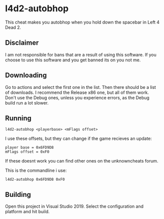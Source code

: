 # l4d2-autobhop
 This cheat makes you autobhop when you hold down the spacebar in Left 4 Dead 2.

## Disclaimer
 I am not responsible for bans that are a result of using this software. If you choose to use this software and you get banned its on you not me. 

## Downloading
 Go to actions and select the first one in the list. Then there should be a list of downloads. I recommend the Release x86 one, but all of them work. Don't use the Debug ones, unless you experience errors, as the Debug build run a lot slower.

## Running
 `l4d2-autobhop <playerbase> <mFlags offset>`
 
 I use these offsets, but they can change if the game recieves an update:
 ```
 player base = 0x6FD9D8
 mFlags offset = 0xF0 
 ```
 If these doesnt work you can find other ones on the unknowncheats forum.
 
 This is the commandline i use:
 
 `l4d2-autobhop 0x6FD9D8 0xF0`

## Building 
 Open this project in Visual Studio 2019. Select the configuration and platform and hit build.

